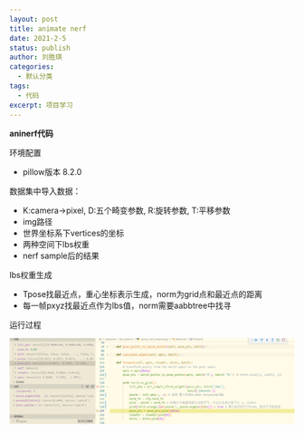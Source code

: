 ```yaml
---
layout: post
title: animate nerf
date: 2021-2-5
status: publish
author: 刘胜琪
categories: 
  - 默认分类
tags: 
  - 代码
excerpt: 项目学习
---
```


**aninerf代码**

环境配置

- pillow版本 8.2.0



数据集中导入数据：

- K:camera->pixel, D:五个畸变参数, R:旋转参数, T:平移参数
- img路径
- 世界坐标系下vertices的坐标
- 两种空间下lbs权重
- nerf sample后的结果



lbs权重生成

- Tpose找最近点，重心坐标表示生成，norm为grid点和最近点的距离
- 每一帧pxyz找最近点作为lbs值，norm需要aabbtree中找寻



运行过程

![](2021-2-5-animate-nerf.assets/image-20220220183134128.png)


